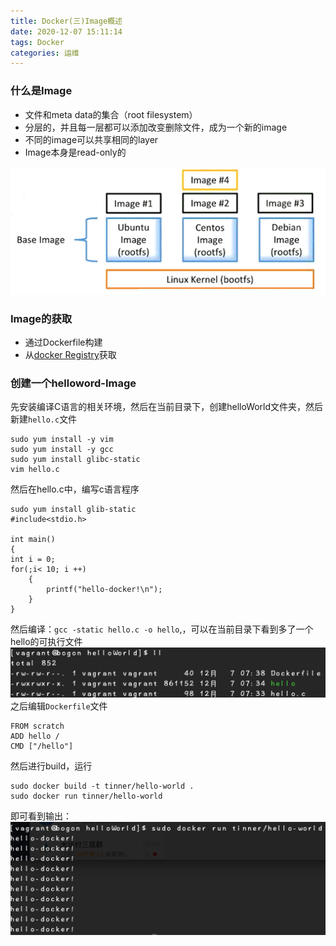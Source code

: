 ```yaml
---
title: Docker(三)Image概述
date: 2020-12-07 15:11:14
tags: Docker
categories: 运维
---
```

<meta name="referrer" content="no-referrer" />

### 什么是Image

- 文件和meta data的集合（root filesystem）
- 分层的，并且每一层都可以添加改变删除文件，成为一个新的image
- 不同的image可以共享相同的layer
- Image本身是read-only的

![image](Docker-三-Image概述/image.png)

  

### Image的获取

- 通过Dockerfile构建
- 从[docker Registry](https://hub.docker.com/)获取

### 创建一个helloword-Image

先安装编译C语言的相关环境，然后在当前目录下，创建helloWorld文件夹，然后新建`hello.c`文件
```
sudo yum install -y vim
sudo yum install -y gcc
sudo yum install glibc-static
vim hello.c
```
然后在hello.c中，编写c语言程序
```
sudo yum install glib-static
#include<stdio.h>

int main()
{
int i = 0;
for(;i< 10; i ++)
	{
		printf("hello-docker!\n");
	}
}
```
然后编译：`gcc -static hello.c -o hello`,，可以在当前目录下看到多了一个hello的可执行文件
![1](Docker-三-Image概述/1.png)
之后编辑`Dockerfile`文件
```
FROM scratch
ADD hello /
CMD ["/hello"]
```

然后进行build，运行
```
sudo docker build -t tinner/hello-world .
sudo docker run tinner/hello-world
```
即可看到输出：
![2](Docker-三-Image概述/2.png)